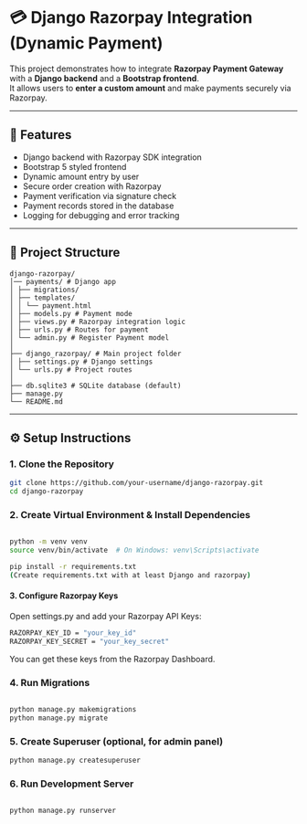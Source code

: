 # 💳 Django Razorpay Integration (Dynamic Payment)

This project demonstrates how to integrate **Razorpay Payment Gateway** with a **Django backend** and a **Bootstrap frontend**.  
It allows users to **enter a custom amount** and make payments securely via Razorpay.

---

## 🚀 Features
- Django backend with Razorpay SDK integration  
- Bootstrap 5 styled frontend  
- Dynamic amount entry by user  
- Secure order creation with Razorpay  
- Payment verification via signature check  
- Payment records stored in the database  
- Logging for debugging and error tracking  

---

## 📂 Project Structure
```
django-razorpay/
│── payments/ # Django app
│ ├── migrations/
│ ├── templates/
│ │ └── payment.html 
│ ├── models.py # Payment mode
│ ├── views.py # Razorpay integration logic
│ ├── urls.py # Routes for payment
│ └── admin.py # Register Payment model
│
├── django_razorpay/ # Main project folder
│ ├── settings.py # Django settings
│ └── urls.py # Project routes
│
├── db.sqlite3 # SQLite database (default)
├── manage.py
└── README.md 
```


---

## ⚙️ Setup Instructions

### 1. Clone the Repository
```bash
git clone https://github.com/your-username/django-razorpay.git
cd django-razorpay
```
### 2. Create Virtual Environment & Install Dependencies
```bash

python -m venv venv
source venv/bin/activate  # On Windows: venv\Scripts\activate

pip install -r requirements.txt
(Create requirements.txt with at least Django and razorpay)
```
#### 3. Configure Razorpay Keys
Open settings.py and add your Razorpay API Keys:
```bash
RAZORPAY_KEY_ID = "your_key_id"
RAZORPAY_KEY_SECRET = "your_key_secret"
```
You can get these keys from the Razorpay Dashboard.

### 4. Run Migrations
```bash

python manage.py makemigrations
python manage.py migrate
```
### 5. Create Superuser (optional, for admin panel)
```bash
python manage.py createsuperuser
```
### 6. Run Development Server
```bash

python manage.py runserver
```
